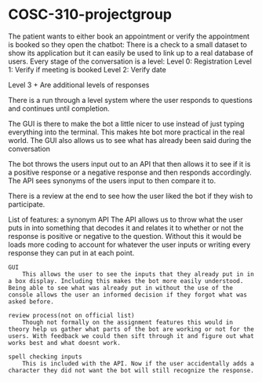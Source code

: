 # COSC-310-projectgroup

The patient wants to either book an appointment or verify the appointment is booked so they open the chatbot:
There is a check to a small dataset to show its application but it can easily be used to link up to a real database of users.
Every stage of the conversation is a level:
Level 0: Registration
Level 1: Verify if meeting is booked
Level 2: Verify date

Level 3 + Are additional levels of responses 

There is a run through a level system where the user responds to questions and continues until completion. 

The GUI is there to make the bot a little nicer to use instead of just typing everything into the terminal. This makes hte bot more practical in the real world. The GUI also allows us to see what has already been said during the conversation

The bot throws the users input out to an API that then allows it to see if it is a positive response or a negative response and then responds accordingly. The API sees synonyms of the users input to then compare it to. 

There is a review at the end to see how the user liked the bot if they wish to participate.

List of features:
    a synonym API 
        The API allows us to throw what the user puts in into something that decodes it and relates it to whether or not the response is positive or negative to the question. Without this it would be loads more coding to account for whatever the user inputs or writing every response they can put in at each point. 

    GUI
        This allows the user to see the inputs that they already put in in a box display. Including this makes the bot more easily understood. Being able to see what was already put in without the use of the console allows the user an informed decision if they forgot what was asked before. 

    review process(not on official list)
        Though not formally on the assignment features this would in theory help us gather what parts of the bot are working or not for the users. With feedback we could then sift through it and figure out what works best and what doesnt work. 

    spell checking inputs
        This is included with the API. Now if the user accidentally adds a character they did not want the bot will still recognize the response. 
        

    
